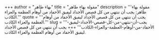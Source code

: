 +++
author = "بهاء طاهر"
title = "مقولة بهاء طاهر"
description = '''مقولة بهاء طاهر: يجب أن ننتهي من كل قصص الأجداد ليفيق الأحفاد من أوهام العظمة والعزاء الكاذب.'''
quote = '''يجب أن ننتهي من كل قصص الأجداد ليفيق الأحفاد من أوهام العظمة والعزاء الكاذب.'''
slug = '''يجب-أن-ننتهي-من-كل-قصص-الأجداد-ليفيق-الأحفاد-من-أوهام-العظمة-والعزاء-الكاذب'''
+++
يجب أن ننتهي من كل قصص الأجداد ليفيق الأحفاد من أوهام العظمة والعزاء الكاذب.
